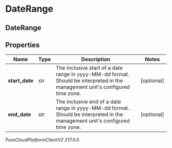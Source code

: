 # DateRange

## DateRange

## Properties

|Name | Type | Description | Notes|
|------------ | ------------- | ------------- | -------------|
| **start_date** | str | The inclusive start of a date range in yyyy-MM-dd format. Should be interpreted in the management unit&#39;s configured time zone. | [optional] |
| **end_date** | str | The inclusive end of a date range in yyyy-MM-dd format. Should be interpreted in the management unit&#39;s configured time zone. | [optional] |



_PureCloudPlatformClientV2 217.0.0_
